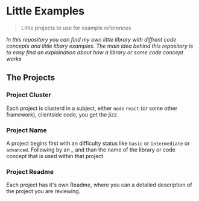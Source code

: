 # Little Examples
> Little projects to use for example references

_In this repository you can find my own little library with diffrent code concepts and little libary examples. The main idea behind this repository is to easy find an explaination about how a library or some code concept works_ 

## The Projects
### Project Cluster
Each project is clusterd in a subject, either `node` `react` (or some other framework), clientside code, you get the jizz. 
### Project Name
A project begins first with an difficulty status like `basic` or `intermediate` or `advanced`. Following by an _ and than the name of the library or code concept that is used within that project.
### Project Readme
Each project has it's own Readme, where you can a detailed description of the project you are reviewing.